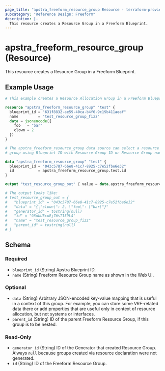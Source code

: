 ```yaml
---
page_title: "apstra_freeform_resource_group Resource - terraform-provider-apstra"
subcategory: "Reference Design: Freeform"
description: |-
  This resource creates a Resource Group in a Freeform Blueprint.
---
```


# apstra_freeform_resource_group (Resource)

This resource creates a Resource Group in a Freeform Blueprint.


## Example Usage

```terraform
# This example creates a Resource Allocation Group in a Freeform Blueprint

resource "apstra_freeform_resource_group" "test" {
  blueprint_id = "631f8832-ae59-40ca-b4f6-9c19b411aeaf"
  name         = "test_resource_group_fizz"
  data = jsonencode({
    foo   = "bar"
    clown = 2
  })
}

# The apstra_freeform_resource_group data source can select a resource
# group using Blueprint ID with Resource Group ID or Resource Group name.

data "apstra_freeform_resource_group" "test" {
  blueprint_id = "043c5787-66e8-41c7-8925-c7e52fbe6e32"
  id           = apstra_freeform_resource_group.test.id
}

output "test_resource_group_out" { value = data.apstra_freeform_resource_group.test }

# The output looks like:
# test_resource_group_out = {
#   "blueprint_id" = "043c5787-66e8-41c7-8925-c7e52fbe6e32"
#   "data" = "{\"clown\": 2, \"foo\": \"bar\"}"
#   "generator_id" = tostring(null)
#   "id" = "98ubU5cuRj7WsT159L4"
#   "name" = "test_resource_group_fizz"
#   "parent_id" = tostring(null)
# }
```

<!-- schema generated by tfplugindocs -->
## Schema

### Required

- `blueprint_id` (String) Apstra Blueprint ID.
- `name` (String) Freeform Resource Group name as shown in the Web UI.

### Optional

- `data` (String) Arbitrary JSON-encoded key-value mapping that is useful in a context of this group. For example, you can store some VRF-related data there or add properties that are useful only in context of resource allocation, but not systems or interfaces.
- `parent_id` (String) ID of the parent Freeform Resource Group, if this group is to be nested.

### Read-Only

- `generator_id` (String) ID of the Generator that created Resource Group. Always `null` because groups created via resource declaration were not generated.
- `id` (String) ID of the Freeform Resource Group.



